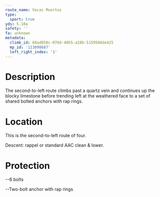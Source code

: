 ```yaml
---
route_name: Vacas Muertos
type:
  sport: true
yds: 5.10a
safety: ''
fa: unknown
metadata:
  climb_id: 68ad058c-076d-48b5-a28b-5159586de425
  mp_id: '113098687'
  left_right_index: '1'
---
```

# Description
The second-to-left route climbs past a quartz vein and continues up the blocky limestone before trending left at the weathered face to a set of shared bolted anchors with rap rings.

# Location
This is the second-to-left route of four.

Descent: rappel or standard AAC clean & lower.

# Protection
--6 bolts

--Two-bolt anchor with rap rings
